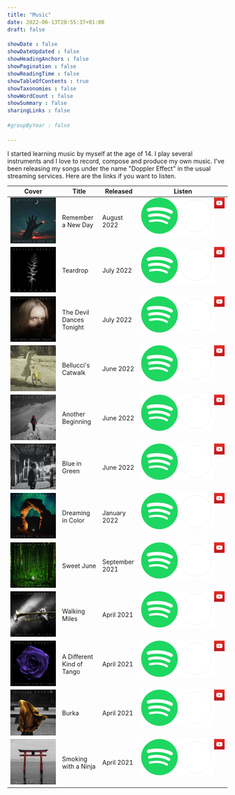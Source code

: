 ```yaml
---
title: "Music"
date: 2022-06-13T20:55:37+01:00
draft: false

showDate : false
showDateUpdated : false
showHeadingAnchors : false
showPagination : false
showReadingTime : false
showTableOfContents : true
showTaxonomies : false 
showWordCount : false
showSummary : false
sharingLinks : false

#groupByYear : false

---
```


I started learning music by myself at the age of 14. I play several instruments and I love to record, compose and produce my own music. I've been releasing my songs under the name "Doppler Effect" in the usual streaming services. Here are the links if you want to listen.

<table>
    <thead>
        <tr>
            <th>Cover</th>
            <th>Title</th>
            <th>Released</th>
            <th>Listen</th>
        </tr>
    </thead>
    <tbody>
         <tr>
            <td><img class="customEntitityAlbum" src="rememberanewday.jpg"/></td>
            <td>Remember a New Day</td>
            <td>August 2022</td>
            <td style="display:flex">
                <a href="https://open.spotify.com/album/5KZGKWYIBww70J6rz2jm1T" target="_blank"><img class="customPlay nozoom" src="spotify.svg.png"/></a>
                <a href="https://music.apple.com/us/album/remember-a-new-day-single/1640595126" target="_blank"><img class="customPlay nozoom" style="background-color: rgb(30, 41, 59);" src="apple.png"/></a>
                <a href="https://www.youtube.com/watch?v=jBgaGEqQfsA&list=PL1-ZPcIDJHfwFvRKJt0JXibfp1XV8LM70" target="_blank"><img class="customPlay nozoom" src="youtube.png"/></a>
            </td>
        </tr>
        <tr>
            <td><img class="customEntitityAlbum" src="teardrop.jpg"/></td>
            <td>Teardrop</td>
            <td>July 2022</td>
            <td style="display:flex">
                <a href="https://open.spotify.com/album/1CAAuiNatcDro7RXqYtZ7p" target="_blank"><img class="customPlay nozoom" src="spotify.svg.png"/></a>
                <a href="https://music.apple.com/us/album/teardrop-single/1634107645?uo=4&app=music&at=1001lry3&ct=dashboard" target="_blank"><img class="customPlay nozoom" style="background-color: rgb(30, 41, 59);" src="apple.png"/></a>
                <a href="https://www.youtube.com/watch?v=oKlrh6rPe60&list=PL1-ZPcIDJHfwFvRKJt0JXibfp1XV8LM70" target="_blank"><img class="customPlay nozoom" src="youtube.png"/></a>
            </td>
        </tr>
        <tr>
            <td><img class="customEntitityAlbum" src="thedevildancestonight.jpg"/></td>
            <td>The Devil Dances Tonight</td>
            <td>July 2022</td>
            <td style="display:flex">
                <a href="https://open.spotify.com/album/13NRJerObn3XkO0a9BW0Hg" target="_blank"><img class="customPlay nozoom" src="spotify.svg.png"/></a>
                <a href="https://music.apple.com/us/album/the-devil-dances-tonight-single/1632730018?uo=4&app=music&at=1001lry3&ct=dashboard" target="_blank"><img class="customPlay nozoom" style="background-color: rgb(30, 41, 59);" src="apple.png"/></a>
                <a href="https://www.youtube.com/watch?v=yQC9q_Rfa08&list=PL1-ZPcIDJHfwFvRKJt0JXibfp1XV8LM70" target="_blank"><img class="customPlay nozoom" src="youtube.png"/></a>
            </td>
        </tr>
        <tr>
            <td><img class="customEntitityAlbum" src="bellucciscatwalk.jpg"/></td>
            <td>Bellucci's Catwalk</td>
            <td>June 2022</td>
            <td style="display:flex">
                <a href="https://open.spotify.com/album/2wmxlKs9l3347wFxVGwpZk" target="_blank"><img class="customPlay nozoom" src="spotify.svg.png"/></a>
                <a href="https://music.apple.com/us/album/belluccis-catwalk-single/1631761744?uo=4&app=music&at=1001lry3&ct=dashboard" target="_blank"><img class="customPlay nozoom" style="background-color: rgb(30, 41, 59);" src="apple.png"/></a>
                <a href="https://www.youtube.com/watch?v=AwL9atrr09c&list=PL1-ZPcIDJHfwFvRKJt0JXibfp1XV8LM70" target="_blank"><img class="customPlay nozoom" src="youtube.png"/></a>
            </td>
        </tr>
        <tr>
            <td><img class="customEntitityAlbum" src="anotherbeginning.jpg"/></td>
            <td>Another Beginning</td>
            <td>June 2022</td>
            <td style="display:flex">
                <a href="https://open.spotify.com/album/6nxdu1GBeAY4LhLr8KCsA1" target="_blank"><img class="customPlay nozoom" src="spotify.svg.png"/></a>
                <a href="https://music.apple.com/us/album/another-beginning-single/1630185036?uo=4&app=music&at=1001lry3&ct=dashboard" target="_blank"><img class="customPlay nozoom" style="background-color: rgb(30, 41, 59);" src="apple.png"/></a>
                <a href="https://www.youtube.com/watch?v=iLVVzl8txQQ&list=PL1-ZPcIDJHfwFvRKJt0JXibfp1XV8LM70" target="_blank"><img class="customPlay nozoom" src="youtube.png"/></a>
            </td>
        </tr>
        <tr>
            <td><img class="customEntitityAlbum" src="blueingreen.jpg"/></td>
            <td>Blue in Green</td>
            <td>June 2022</td>
            <td style="display:flex">
                <a href="https://open.spotify.com/album/0mh8g7sHCvTvfGEIVE8Wha" target="_blank"><img class="customPlay nozoom" src="spotify.svg.png"/></a>
                <a href="https://music.apple.com/us/album/blue-in-green-single/1629997649?uo=4&app=music&at=1001lry3&ct=dashboard" target="_blank"><img class="customPlay nozoom" style="background-color: rgb(30, 41, 59);" src="apple.png"/></a>
                <a href="https://www.youtube.com/watch?v=Q9l6kdWqX6c&list=PL1-ZPcIDJHfwFvRKJt0JXibfp1XV8LM70" target="_blank"><img class="customPlay nozoom" src="youtube.png"/></a>
            </td>
        </tr>
        <tr>
            <td><img class="customEntitityAlbum" src="dreamingincolor.jpg"/></td>
            <td>Dreaming in Color</td>
            <td>January 2022</td>
            <td style="display:flex">
                <a href="https://open.spotify.com/album/4zQwVn1wQi33zrmboXKrI7" target="_blank"><img class="customPlay nozoom" src="spotify.svg.png"/></a>
                <a href="https://music.apple.com/us/album/dreaming-in-color-single/1606643290?uo=4&app=music&at=1001lry3&ct=dashboard" target="_blank"><img class="customPlay nozoom" style="background-color: rgb(30, 41, 59);" src="apple.png"/></a>
                <a href="https://www.youtube.com/watch?v=dej82HdMr3U&list=PL1-ZPcIDJHfwFvRKJt0JXibfp1XV8LM70" target="_blank"><img class="customPlay nozoom" src="youtube.png"/></a>
            </td>
        </tr>
        <tr>
            <td><img class="customEntitityAlbum" src="sweetjune.jpg"/></td>
            <td>Sweet June</td>
            <td>September 2021</td>
            <td style="display:flex">
                <a href="https://open.spotify.com/album/2rX5ywEwm0s2zGH4Dw35R9" target="_blank"><img class="customPlay nozoom" src="spotify.svg.png"/></a>
                <a href="https://music.apple.com/us/album/sweet-june-single/1587364431?uo=4&app=music&at=1001lry3&ct=dashboard" target="_blank"><img class="customPlay nozoom" style="background-color: rgb(30, 41, 59);" src="apple.png"/></a>
                <a href="https://www.youtube.com/watch?v=tb1CabbQ1Qk&list=PL1-ZPcIDJHfwFvRKJt0JXibfp1XV8LM70" target="_blank"><img class="customPlay nozoom" src="youtube.png"/></a>
            </td>
        </tr>
        <tr>
            <td><img class="customEntitityAlbum" src="walkingmiles.jpg"/></td>
            <td>Walking Miles</td>
            <td>April 2021</td>
            <td style="display:flex">
                <a href="https://open.spotify.com/album/3mGMFvaQu9BXVM9dy9Wwmu" target="_blank"><img class="customPlay nozoom" src="spotify.svg.png"/></a>
                <a href="https://music.apple.com/us/album/walking-miles-single/1565224271?uo=4&app=music&at=1001lry3&ct=dashboard" target="_blank"><img class="customPlay nozoom" style="background-color: rgb(30, 41, 59);" src="apple.png"/></a>
                <a href="https://www.youtube.com/watch?v=ntao-6A-FCI&list=PL1-ZPcIDJHfwFvRKJt0JXibfp1XV8LM70" target="_blank"><img class="customPlay nozoom" src="youtube.png"/></a>
            </td>
        </tr>
        <tr>
            <td><img class="customEntitityAlbum" src="addifferentkindoftango.jpg"/></td>
            <td>A Different Kind of Tango</td>
            <td>April 2021</td>
            <td style="display:flex">
                <a href="https://open.spotify.com/track/7uEq5gAKSYZjjACRml4SY6?si=cce2bf5125ee4c49" target="_blank"><img class="customPlay nozoom" src="spotify.svg.png"/></a>
                <a href="https://music.apple.com/us/album/a-different-kind-of-tango/1562606125?i=1562606126" target="_blank"><img class="customPlay nozoom" style="background-color: rgb(30, 41, 59);" src="apple.png"/></a>
                <a href="https://www.youtube.com/watch?v=W7n-pzgbIJo&list=PL1-ZPcIDJHfwFvRKJt0JXibfp1XV8LM70" target="_blank"><img class="customPlay nozoom" src="youtube.png"/></a>
            </td>
        </tr>
        <tr>
            <td><img class="customEntitityAlbum" src="burka.jpg"/></td>
            <td>Burka</td>
            <td>April 2021</td>
            <td style="display:flex">
                <a href="https://open.spotify.com/album/0hnBrTrX4UM9bTMhgyG3Q4" target="_blank"><img class="customPlay nozoom" src="spotify.svg.png"/></a>
                <a href="https://music.apple.com/us/album/burka-single/1562597857?uo=4&app=music&at=1001lry3&ct=dashboard" target="_blank"><img class="customPlay nozoom" style="background-color: rgb(30, 41, 59);" src="apple.png"/></a>
                <a href="https://www.youtube.com/watch?v=3Ab7Q9kBwD8&list=PL1-ZPcIDJHfwFvRKJt0JXibfp1XV8LM70" target="_blank"><img class="customPlay nozoom" src="youtube.png"/></a>
            </td>
        </tr>
        <tr>
            <td><img class="customEntitityAlbum" src="smokingwithaninja.jpg"/></td>
            <td>Smoking with a Ninja</td>
            <td>April 2021</td>
            <td style="display:flex">
                <a href="https://open.spotify.com/album/4PPNMtZgKRBwwunx5hc9Om" target="_blank"><img class="customPlay nozoom" src="spotify.svg.png"/></a>
                <a href="https://music.apple.com/us/album/smoking-with-a-ninja-single/1562510115?uo=4&app=music&at=1001lry3&ct=dashboard" target="_blank"><img class="customPlay nozoom" style="background-color: rgb(30, 41, 59);" src="apple.png"/></a>
                <a href="https://www.youtube.com/watch?v=eekx9ubxxnk&list=PL1-ZPcIDJHfwFvRKJt0JXibfp1XV8LM70" target="_blank"><img class="customPlay nozoom" src="youtube.png"/></a>
            </td>
        </tr>
    </tbody>
</table>